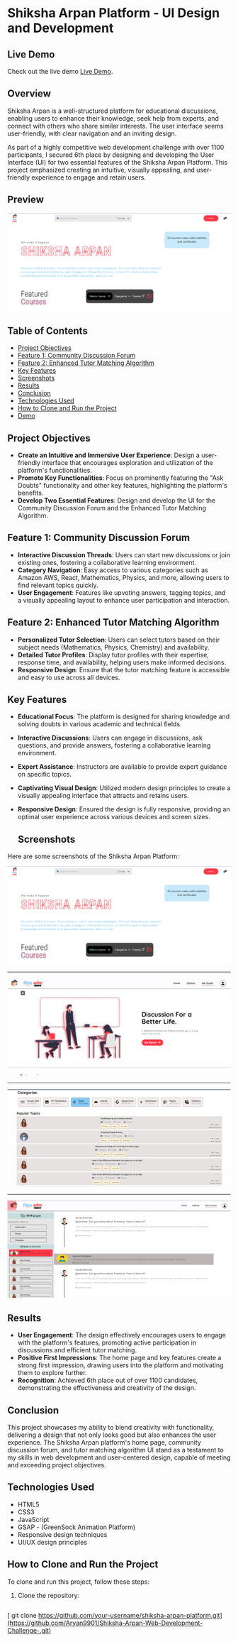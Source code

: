 # Shiksha Arpan Platform - UI Design and Development

## Live Demo

Check out the live demo [Live Demo](https://aryan9901.github.io/Shiksha-Arpan-Web-Development-Challenge-/).


## Overview
 Shiksha Arpan is a well-structured platform for educational discussions, enabling users to enhance their knowledge, seek 
 help from experts, and connect with others who share similar interests. The user interface seems user-friendly, with clear navigation 
 and an inviting design.

 As part of a highly competitive web development challenge with over 1100 participants, I secured 6th place by designing and developing 
 the User Interface (UI) for two essential features of the Shiksha Arpan Platform. This project emphasized creating an intuitive, 
 visually appealing, and user-friendly experience to engage and retain users.

## Preview
![Shiksha Arpan Platform Preview](https://github.com/Aryan9901/Shiksha-Arpan-Web-Development-Challenge-/blob/main/Screenshot%202024-05-15%20111636.png)

## Table of Contents
- [Project Objectives](#project-objectives)
- [Feature 1: Community Discussion Forum](#feature-1-community-discussion-forum)
- [Feature 2: Enhanced Tutor Matching Algorithm](#feature-2-enhanced-tutor-matching-algorithm)
- [Key Features](#key-features)
- [Screenshots](#screenshots)
- [Results](#results)
- [Conclusion](#conclusion)
- [Technologies Used](#technologies-used)
- [How to Clone and Run the Project](#how-to-clone-and-run-the-project)
- [Demo](#demo)

## Project Objectives
- **Create an Intuitive and Immersive User Experience**: Design a user-friendly interface that encourages exploration and utilization of the platform's functionalities.
- **Promote Key Functionalities**: Focus on prominently featuring the "Ask Doubts" functionality and other key features, highlighting the platform's benefits.
- **Develop Two Essential Features**: Design and develop the UI for the Community Discussion Forum and the Enhanced Tutor Matching Algorithm.

## Feature 1: Community Discussion Forum
- **Interactive Discussion Threads**: Users can start new discussions or join existing ones, fostering a collaborative learning environment.
- **Category Navigation**: Easy access to various categories such as Amazon AWS, React, Mathematics, Physics, and more, allowing users to find relevant topics quickly.
- **User Engagement**: Features like upvoting answers, tagging topics, and a visually appealing layout to enhance user participation and interaction.

## Feature 2: Enhanced Tutor Matching Algorithm
- **Personalized Tutor Selection**: Users can select tutors based on their subject needs (Mathematics, Physics, Chemistry) and availability.
- **Detailed Tutor Profiles**: Display tutor profiles with their expertise, response time, and availability, helping users make informed decisions.
- **Responsive Design**: Ensure that the tutor matching feature is accessible and easy to use across all devices.

## Key Features
- **Educational Focus**: The platform is designed for sharing knowledge and solving doubts in various academic and technical fields.
- **Interactive Discussions**: Users can engage in discussions, ask questions, and provide answers, fostering a collaborative learning environment.
- **Expert Assistance**: Instructors are available to provide expert guidance on specific topics.
- **Captivating Visual Design**: Utilized modern design principles to create a visually appealing interface that attracts and retains users.
- **Responsive Design**: Ensured the design is fully responsive, providing an optimal user experience across various devices and screen sizes.

  ## Screenshots

Here are some screenshots of the Shiksha Arpan Platform:

![Screenshot 1](https://github.com/Aryan9901/Shiksha-Arpan-Web-Development-Challenge-/blob/main/Screenshot%202024-05-15%20111636.png)

---

![Screenshot 2](https://github.com/Aryan9901/Shiksha-Arpan-Web-Development-Challenge-/blob/main/Screenshot%202024-05-15%20111706.png)

---

![Screenshot 3](https://github.com/Aryan9901/Shiksha-Arpan-Web-Development-Challenge-/blob/main/Screenshot%202024-05-15%20111722.png)

---

![Screenshot 4](https://github.com/Aryan9901/Shiksha-Arpan-Web-Development-Challenge-/blob/main/Screenshot%202024-05-15%20111733.png)



## Results
- **User Engagement**: The design effectively encourages users to engage with the platform's features, promoting active participation in discussions and efficient tutor matching.
- **Positive First Impressions**: The home page and key features create a strong first impression, drawing users into the platform and motivating them to explore further.
- **Recognition**: Achieved 6th place out of over 1100 candidates, demonstrating the effectiveness and creativity of the design.

## Conclusion
This project showcases my ability to blend creativity with functionality, delivering a design that not only looks good but also enhances the user experience. The Shiksha Arpan platform's home page, community discussion forum, and tutor matching algorithm UI stand as a testament to my skills in web development and user-centered design, capable of meeting and exceeding project objectives.

## Technologies Used
- HTML5
- CSS3
- JavaScript
- GSAP - (GreenSock Animation Platform)
- Responsive design techniques
- UI/UX design principles

## How to Clone and Run the Project
To clone and run this project, follow these steps:

1. Clone the repository:
   ```bash
  [ git clone https://github.com/your-username/shiksha-arpan-platform.git](https://github.com/Aryan9901/Shiksha-Arpan-Web-Development-Challenge-.git)
